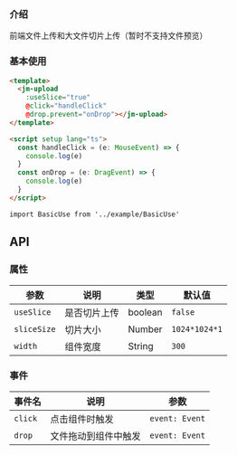 ### 介绍

前端文件上传和大文件切片上传（暂时不支持文件预览）


### 基本使用
```html
<template>
  <jm-upload 
    :useSlice="true"
    @click="handleClick"
    @drop.prevent="onDrop"></jm-upload>
</template>

<script setup lang="ts">
  const handleClick = (e: MouseEvent) => {
    console.log(e)
  }
  const onDrop = (e: DragEvent) => {
    console.log(e)
  }
</script>
```

```vue
import BasicUse from '../example/BasicUse'
```

## API

### 属性

| 参数 | 说明 | 类型 | 默认值 | 
| --- | --- | --- | --- | 
| `useSlice` | 是否切片上传 | boolean | `false` |
| `sliceSize` | 切片大小 | Number | `1024*1024*1` |
| `width` | 组件宽度 | String | `300` |

### 事件

| 事件名 | 说明 | 参数 |
| --- | --- | --- |
| `click` | 点击组件时触发 | `event: Event` |
| `drop` | 文件拖动到组件中触发 | `event: Event` |